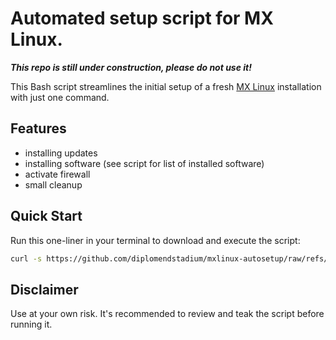 # Automated setup script for MX Linux.

***This repo is still under construction, please do not use it!***

This Bash script streamlines the initial setup of a fresh [MX Linux](https://mxlinux.org) installation with just one command.

## Features

- installing updates
- installing software (see script for list of installed software)
- activate firewall
- small cleanup

## Quick Start

Run this one-liner in your terminal to download and execute the script:

```bash
curl -s https://github.com/diplomendstadium/mxlinux-autosetup/raw/refs/heads/main/mxsetup.sh | sudo bash
```

## Disclaimer

Use at your own risk. It's recommended to review and teak the script before running it.
